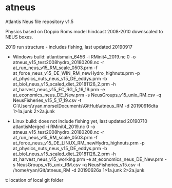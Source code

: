 # atneus
Atlantis Neus file repository v1.5

Physics based on Doppio Roms model hindcast 2008-2010 downscaled to NEUS boxes.

2019 run structure - includes fishing, last updated 20190917
- Windows build:
atlantismain_6456 -i RMinit4_2019.nc 0 -o atneus_v15_test2008hydro_20180208.nc -r at_run_neus_v15_RM_scale_0503.prm -f at_force_neus_v15_DE_WIN_RM_newHydro_highnuts.prm -p at_physics_nuts_neus_v15_DE_eddys.prm -b at_biol_neus_v15_scaled_diet_20181126_2.prm -h at_harvest_neus_v15_FC_RG_5_16_19.prm -e at_economics_neus_DE_New.prm -s NeusGroups_v15_unix_RM.csv -q NeusFisheries_v15_5_17_19.csv -t C:\Users\ryan.morse\Documents\GitHub\atneus_RM -d 20190916dta 1>1a.junk 2>2a.junk

- Linux build: does not include fishing yet, last updated 20190710
atlantisMerged -i RMinit4_2019.nc 0 -o atneus_v15_test2008hydro_20180208.nc -r at_run_neus_v15_RM_scale_0503.prm -f at_force_neus_v15_DE_LINUX_RM_newHydro_highnuts.prm -p at_physics_nuts_neus_v15_DE_eddys.prm -b at_biol_neus_v15_scaled_diet_20181126_2.prm -h at_harvest_neus_v15_working.prm -e at_economics_neus_DE_New.prm -s NeusGroups_v15_unix_RM.csv -q NeusFisheries_v15.csv -t /home/ryan/Git/atneus_RM -d 20190626a  1>1a.junk 2>2a.junk



t: location of local git folder
